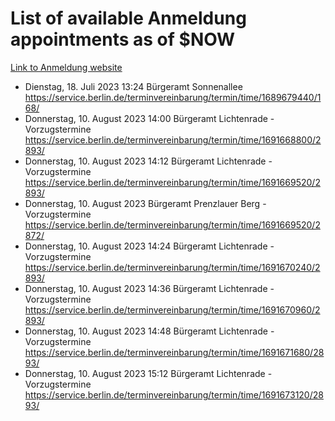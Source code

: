 # List of available Anmeldung appointments as of $NOW
[Link to Anmeldung website](https://service.berlin.de/terminvereinbarung/termin/tag.php?termin=1&anliegen[]=120686&dienstleisterlist=122210,122217,327316,122219,327312,122227,327314,122231,327346,122243,327348,122254,122252,329742,122260,329745,122262,329748,122271,327278,122273,327274,122277,327276,330436,122280,327294,122282,327290,122284,327292,122291,327270,122285,327266,122286,327264,122296,327268,150230,329760,122297,327286,122294,327284,122312,329763,122314,329775,122304,327330,122311,327334,122309,327332,317869,122281,327352,122279,329772,122283,122276,327324,122274,327326,122267,329766,122246,327318,122251,327320,122257,327322,122208,327298,122226,327300&herkunft=http%3A%2F%2Fservice.berlin.de%2Fdienstleistung%2F120686%2F)
- Dienstag, 18. Juli 2023 13:24 Bürgeramt Sonnenallee https://service.berlin.de/terminvereinbarung/termin/time/1689679440/168/
- Donnerstag, 10. August 2023 14:00 Bürgeramt Lichtenrade - Vorzugstermine https://service.berlin.de/terminvereinbarung/termin/time/1691668800/2893/
- Donnerstag, 10. August 2023 14:12 Bürgeramt Lichtenrade - Vorzugstermine https://service.berlin.de/terminvereinbarung/termin/time/1691669520/2893/
- Donnerstag, 10. August 2023  Bürgeramt Prenzlauer Berg - Vorzugstermine https://service.berlin.de/terminvereinbarung/termin/time/1691669520/2872/
- Donnerstag, 10. August 2023 14:24 Bürgeramt Lichtenrade - Vorzugstermine https://service.berlin.de/terminvereinbarung/termin/time/1691670240/2893/
- Donnerstag, 10. August 2023 14:36 Bürgeramt Lichtenrade - Vorzugstermine https://service.berlin.de/terminvereinbarung/termin/time/1691670960/2893/
- Donnerstag, 10. August 2023 14:48 Bürgeramt Lichtenrade - Vorzugstermine https://service.berlin.de/terminvereinbarung/termin/time/1691671680/2893/
- Donnerstag, 10. August 2023 15:12 Bürgeramt Lichtenrade - Vorzugstermine https://service.berlin.de/terminvereinbarung/termin/time/1691673120/2893/
